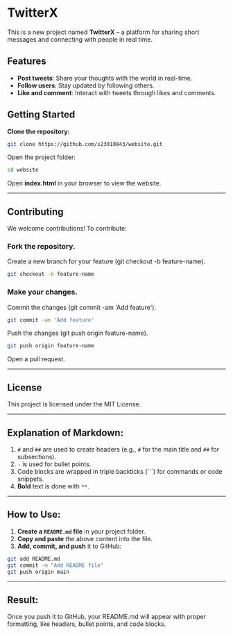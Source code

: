 # TwitterX

This is a new project named **TwitterX** – a platform for sharing short messages and connecting with people in real time.

## Features

- **Post tweets**: Share your thoughts with the world in real-time.
- **Follow users**: Stay updated by following others.
- **Like and comment**: Interact with tweets through likes and comments.

## Getting Started

**Clone the repository:**

```bash
git clone https://github.com/s23010843/website.git
```
Open the project folder:
```bash
cd website
```
Open **index.html** in your browser to view the website.

---
## Contributing

We welcome contributions! To contribute:

### **Fork the repository.**

Create a new branch for your feature (git checkout -b feature-name).
```bash
git checkout -b feature-name
```

### **Make your changes.**

Commit the changes (git commit -am 'Add feature').
```bash
git commit -am 'Add feature'
```
Push the changes (git push origin feature-name).
```bash
git push origin feature-name
```

Open a pull request.

---

## License
This project is licensed under the MIT License.

---
## Explanation of Markdown:
1. `#` and `##` are used to create headers (e.g., `#` for the main title and `##` for subsections).
2. `-` is used for bullet points.
3. Code blocks are wrapped in triple backticks (```) for commands or code snippets.
4. **Bold** text is done with `**`.
---

## How to Use:
1. **Create a `README.md` file** in your project folder.
2. **Copy and paste** the above content into the file.
3. **Add, commit, and push** it to GitHub:

```bash
git add README.md
git commit -m "Add README file"
git push origin main
```
---

## Result:
Once you push it to GitHub, your README.md will appear with proper formatting, like headers, bullet points, and code blocks.
